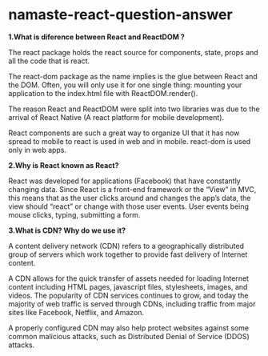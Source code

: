 # namaste-react-question-answer

**1.What is diference between React and ReactDOM ?**

The react package holds the react source for components, state, props and all the code that is react.

The react-dom package as the name implies is the glue between React and the DOM. Often, you will only use it for one single thing: mounting your application to the index.html file with ReactDOM.render().

The reason React and ReactDOM were split into two libraries was due to the arrival of React Native (A react platform for mobile development).

React components are such a great way to organize UI that it has now spread to mobile to react is used in web and in mobile. react-dom is used only in web apps.

**2.Why is React known as React?**

React was developed for applications (Facebook) that have constantly changing data. Since React is a front-end framework or the “View” in MVC, this means that as the user clicks around and changes the app’s data, the view should “react” or change with those user events. User events being mouse clicks, typing, submitting a form.

**3.What is CDN? Why do we use it?**

A content delivery network (CDN) refers to a geographically distributed group of servers which work together to provide fast delivery of Internet content.

A CDN allows for the quick transfer of assets needed for loading Internet content including HTML pages, javascript files, stylesheets, images, and videos. The popularity of CDN services continues to grow, and today the majority of web traffic is served through CDNs, including traffic from major sites like Facebook, Netflix, and Amazon.

A properly configured CDN may also help protect websites against some common malicious attacks, such as Distributed Denial of Service (DDOS) attacks.

